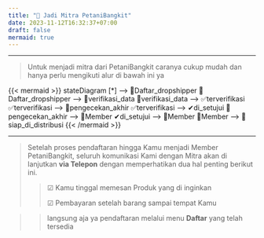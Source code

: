 ```yaml
---
title: "📝 Jadi Mitra PetaniBangkit"
date: 2023-11-12T16:32:37+07:00
draft: false
mermaid: true
---
```


------
>Untuk menjadi mitra dari PetaniBangkit caranya cukup mudah dan hanya perlu mengikuti alur di bawah ini ya

{{< mermaid >}}
stateDiagram
    [*] --> 📑Daftar_dropshipper
    📑Daftar_dropshipper --> 📇verifikasi_data
    📇verifikasi_data --> ✅terverifikasi
    ✅terverifikasi --> 📝pengecekan_akhir
    ✅terverifikasi --> ✔di_setujui
    📝pengecekan_akhir --> 🪪Member
    ✔di_setujui --> 🪪Member
    🪪Member --> 🚚siap_di_distribusi
{{< /mermaid >}}

-----
>Setelah proses pendaftaran hingga Kamu menjadi Member PetaniBangkit, seluruh komunikasi Kami dengan Mitra akan di lanjutkan **via Telepon** dengan memperhatikan dua hal penting berikut ini.
>>☑ Kamu tinggal memesan Produk yang di inginkan
>>
>>☑ Pembayaran setelah barang sampai tempat Kamu

>>langsung aja ya pendaftaran melalui menu **Daftar** yang telah tersedia

